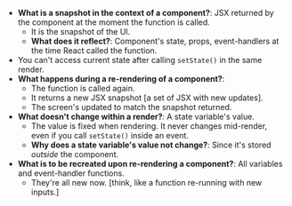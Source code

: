 - **What is a snapshot in the context of a component?**: JSX returned by the component at the moment the function is called.
	- It is the snapshot of the UI.
	- **What does it reflect?**: Component's state, props, event-handlers at the time React called the function.
- You can't access current state after calling `setState()` in the same render.
- **What happens during a re-rendering of a component?**:
	- The function is called again.
	- It returns a new JSX snapshot [a set of JSX with new updates].
	- The screen's updated to match the snapshot returned.
- **What doesn't change within a render?**: A state variable's value.
	- The value is fixed when rendering. It never changes mid-render, even if you call `setState()` inside an event.
	- **Why does a state variable's value not change?**: Since it's stored *outside* the component.
- **What is to be recreated upon re-rendering a component?**: All variables and event-handler functions.
	- They're all new now. [think, like a function re-running with new inputs.]